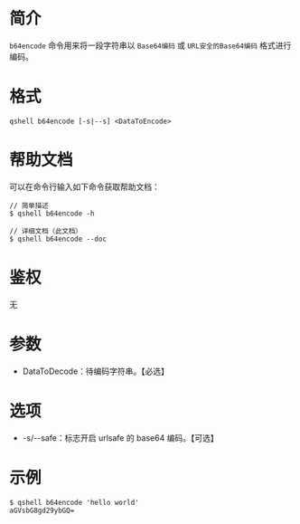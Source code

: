# 简介
`b64encode` 命令用来将一段字符串以 `Base64编码` 或 `URL安全的Base64编码` 格式进行编码。

# 格式
```
qshell b64encode [-s|--s] <DataToEncode>
```

# 帮助文档
可以在命令行输入如下命令获取帮助文档：
```
// 简单描述
$ qshell b64encode -h 

// 详细文档（此文档）
$ qshell b64encode --doc
```

# 鉴权
无

# 参数
- DataToDecode：待编码字符串。【必选】

# 选项
- -s/--safe：标志开启 urlsafe 的 base64 编码。【可选】

# 示例
```
$ qshell b64encode 'hello world'
aGVsbG8gd29ybGQ=
```
